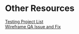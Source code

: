 # Other Resources

[Testing Project List](https://docs.google.com/spreadsheets/d/1V2SI43IB1drwqNA9YoSAxvmM10optnzVloJobg5GqSc/edit#gid=0)  
[Wireframe QA Issue and Fix](https://docs.google.com/presentation/d/1Dvk6KUP5EFZVOGPLhFnmeHY2iZ4dZ6n3FJNz8WnrtHI/edit#slide=id.p)

